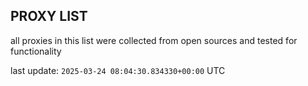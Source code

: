 ## PROXY LIST

all proxies in this list were collected from open sources and tested for functionality

last update: `2025-03-24 08:04:30.834330+00:00` UTC